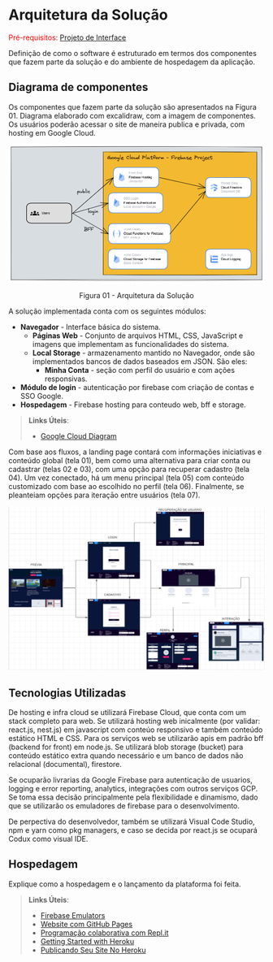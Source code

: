 # Arquitetura da Solução

<span style="color:red">Pré-requisitos: <a href="3-Projeto de Interface.md"> Projeto de Interface</a></span>

Definição de como o software é estruturado em termos dos componentes que fazem parte da solução e do ambiente de hospedagem da aplicação.

## Diagrama de componentes

Os componentes que fazem parte da solução são apresentados na Figura 01. Diagrama elaborado com excalidraw, com a imagem de componentes. Os usuários poderão acessar o site de maneira publica e privada, com hosting em Google Cloud.

![Diagrama de Componentes](img/diagram.png)
<center>Figura 01 - Arquitetura da Solução</center>

A solução implementada conta com os seguintes módulos:
- **Navegador** - Interface básica do sistema.
  - **Páginas Web** - Conjunto de arquivos HTML, CSS, JavaScript e imagens que implementam as funcionalidades do sistema.
   - **Local Storage** - armazenamento mantido no Navegador, onde são implementados bancos de dados baseados em JSON. São eles: 
     - **Minha Conta** - seção com perfil do usuário e com ações responsivas.
 - **Módulo de login** - autenticação por firebase com criação de contas e SSO Google.
 - **Hospedagem** - Firebase hosting para conteudo web, bff e storage.

> **Links Úteis**:
>
> - [Google Cloud Diagram](https://googlecloudcheatsheet.withgoogle.com/architecture)


Com base aos fluxos, a landing page contará com informações iniciativas e conteúdo global (tela 01), bem como uma alternativa para criar conta ou cadastrar (telas 02 e 03), com uma opção para recuperar cadastro (tela 04).
Um vez conectado, há um menu principal (tela 05) com conteúdo customizado com base ao escolhido no perfil (tela 06). Finalmente, se pleanteiam opções para iteraçāo entre usuários (tela 07).


![Exemplo de UserFlow](img/userflow.png)


## Tecnologias Utilizadas


De hosting e infra cloud se utilizará Firebase Cloud, que conta com um stack completo para web. Se utilizará hosting web inicalmente (por validar: react.js, nest.js) em javascript com conteúo responsivo e também conteúdo estático HTML e CSS. Para os serviços web se utilizarão apis em padrão bff (backend for front) em node.js.
Se utilizará blob storage (bucket) para conteúdo estático extra quando necessário e um banco de dados não relacional (documental), firestore.

Se ocuparão livrarias da Google Firebase para autenticação de usuarios, logging e error reporting, analytics, integrações com outros serviços GCP. Se toma essa decisão principalmente pela flexibilidade e dinamismo, dado que se utilizarão os emuladores de firebase para o desenvolvimento.

De perpectiva do desenvolvedor, também se utilizará Visual Code Studio, npm e yarn como pkg managers, e caso se decida por react.js se ocupará Codux como visual IDE. 

## Hospedagem

Explique como a hospedagem e o lançamento da plataforma foi feita.

> **Links Úteis**:
>
> - [Firebase Emulators](https://firebase.google.com/docs/emulator-suite)
> - [Website com GitHub Pages](https://pages.github.com/)
> - [Programação colaborativa com Repl.it](https://repl.it/)
> - [Getting Started with Heroku](https://devcenter.heroku.com/start)
> - [Publicando Seu Site No Heroku](http://pythonclub.com.br/publicando-seu-hello-world-no-heroku.html)